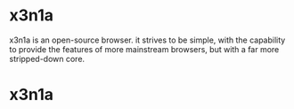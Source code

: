 # x3n1a
x3n1a is an open-source browser. it strives to be simple, with the capability to provide the features of more mainstream browsers, but with a far more stripped-down core.
<h1>x3n1a</h1>
